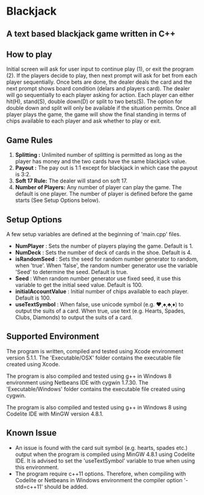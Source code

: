 Blackjack
=========

A text based blackjack game written in C++ 
----------

## How to play
Initial screen will ask for user input to continue play (1), or exit the program (2).
If the players decide to play, then next prompt will ask for bet from each player sequentially.
Once bets are done, the dealer deals the card and the next prompt shows board condition (delars and players card).
The dealer will go sequentially to each player asking for action. Each player can either hit(H), stand(S), double down(D) or split to two bets(S). The option for double down and split will only be available if the situation permits. Once all player plays the game, the game will show the final standing in terms of chips available to each player and ask whether to play or exit.

## Game Rules
1. **Splitting :** Unlimited number of splitting is permitted as long as the player has money and the two cards have the same blackjack value.
2. **Payout :** The pay out is 1:1 except for blackjack in which case the payout is 3:2.
3. **Soft 17 Rule:** The dealer will stand on soft 17.
4. **Number of Players:** Any number of player can play the game. The default is one player. The number of player is defined before the game starts (See Setup Options below).


## Setup Options
A few setup variables are defined at the beginning of 'main.cpp' files. 
* **NumPlayer** : Sets the number of players playing the game. Default is 1.
* **NumDeck** : Sets the number of deck of cards in the shoe. Default is 4.
* **isRandomSeed** : Sets the seed for random number generator to random, when 'true'. When 'false', the random number generator use the variable 'Seed' to determine the seed. Default is true.
* **Seed** : When random number generator use fixed seed, it use this variable to get the initial seed value. Default is 100.
* **initialAccountValue** : Initial number of chips available to each player. Default is 100.
* **useTextSymbol** : When false, use unicode symbol (e.g. &#9829;,&#9824;,&#9827;,&#9830;) to output the suits of a card. When true, use text (e.g. Hearts, Spades, Clubs, Diamonds) to output the suits of a card.

## Supported Environment
The program is written, compiled and tested using Xcode environment version 5.1.1. The 'Executable/OSX' folder contains the executable file created using Xcode.

The program is also compiled and tested using g++ in Windows 8 environment using Netbeans IDE with cygwin 1.7.30. The 'Executable/Windows' folder contains the executable file created using cygwin.

The program is also compiled and tested using g++ in Windows 8 using Codelite IDE with MinGW version 4.8.1. 

## Known Issue
* An issue is found with the card suit symbol (e.g. hearts, spades etc.) output when the program is compiled using MinGW 4.8.1 using Codelite IDE. It is advised to set the 'useTextSymbol' variable to true when using this environment.
* The program require c++11 options. Therefore, when compiling with Codelite or Netbeans in Windows environment the compiler option '-std=c++11' should be added.